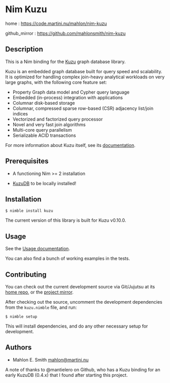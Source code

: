 
# Nim Kuzu

home
: https://code.martini.nu/mahlon/nim-kuzu

github_mirror
: https://github.com/mahlonsmith/nim-kuzu


## Description

This is a Nim binding for the [Kuzu](https://kuzudb.com) graph database library.

Kuzu is an embedded graph database built for query speed and scalability. It is
optimized for handling complex join-heavy analytical workloads on very large
graphs, with the following core feature set:

- Property Graph data model and Cypher query language
- Embedded (in-process) integration with applications
- Columnar disk-based storage
- Columnar, compressed sparse row-based (CSR) adjacency list/join indices
- Vectorized and factorized query processor
- Novel and very fast join algorithms
- Multi-core query parallelism
- Serializable ACID transactions

For more information about Kuzu itself, see its
[documentation](https://docs.kuzudb.com/).


## Prerequisites

* A functioning Nim >= 2 installation
- [KuzuDB](https://kuzudb.com) to be locally installed!


## Installation

    $ nimble install kuzu

The current version of this library is built for Kuzu v0.10.0.


## Usage

See the [Usage documentation](USAGE.md).

You can also find a bunch of working examples in the tests.


## Contributing

You can check out the current development source via Git/Jujutsu at its
[home repo](https://code.martini.nu/mahlon/nim-kuzu), or the
[project mirror](https://github.com/mahlonsmith/nim-kuzu).

After checking out the source, uncomment the development dependencies
from the `kuzu.nimble` file, and run:

    $ nimble setup

This will install dependencies, and do any other necessary setup for
development.



## Authors

- Mahlon E. Smith <mahlon@martini.nu>

A note of thanks to @mantielero on Github, who has a Kuzu binding for an early
KuzuDB (0.4.x) that I found after starting this project.
